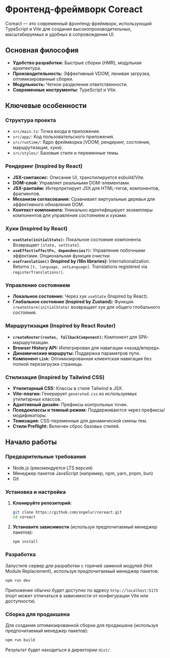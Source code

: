 # Фронтенд-фреймворк Coreact

Coreact — это современный фронтенд-фреймворк, использующий TypeScript и Vite для создания высокопроизводительных, масштабируемых и удобных в сопровождении UI.

## Основная философия

-   **Удобство разработки:** Быстрые сборки (HMR), модульная архитектура.
-   **Производительность:** Эффективный VDOM, ленивая загрузка, оптимизированные сборки.
-   **Модульность:** Четкое разделение ответственности.
-   **Современные инструменты:** TypeScript и Vite.

## Ключевые особенности

### Структура проекта

-   `src/main.ts`: Точка входа в приложение.
-   `src/app/`: Код пользовательского приложения.
-   `src/runtime/`: Ядро фреймворка (VDOM, рендеринг, состояние, маршрутизация, хуки).
-   `src/styles/`: Базовые стили и переменные темы.

### Рендеринг (Inspired by React)

-   **JSX-синтаксис:** Описание UI, транспилируется esbuild/Vite.
-   **DOM-слой:** Управляет реальными DOM-элементами.
-   **JSX-рантайм:** Интерпретирует JSX для HTML-тегов, компонентов, фрагментов.
-   **Механизм согласования:** Сравнивает виртуальные деревья для эффективного обновления DOM.
-   **Контекст компонента:** Уникально идентифицирует экземпляры компонентов для управления состоянием и хуками.

### Хуки (Inspired by React)

-   **`useState(initialState)`:** Локальное состояние компонента. Возвращает `[state, setState]`.
-   **`useEffect(effectFn, dependencies?)`:** Управление побочными эффектами. Опциональная функция очистки.
-   **`useTranslation()` (Inspired by i18n libraries):** Internationalization. Returns `[t, language, setLanguage]`. Translations registered via `registerTranslations()`.

### Управление состоянием

-   **Локальное состояние:** Через хук `useState` (Inspired by React).
-   **Глобальное состояние (Inspired by Zustand):** Функция `createStore(initialState)` возвращает хук для общего глобального состояния.

### Маршрутизация (Inspired by React Router)

-   **`createRouter(routes, fallbackComponent)`:** Компонент для SPA-маршрутизации.
-   **Browser History API:** Интегрирован для навигации «назад/вперед».
-   **Динамические маршруты:** Поддержка параметров пути.
-   **Компонент `Link`:** Оптимизированная клиентская навигация без полной перезагрузки страницы.

### Стилизация (Inspired by Tailwind CSS)

-   **Утилитарный CSS:** Классы в стиле Tailwind в JSX.
-   **Vite-плагин:** Генерирует `generated.css` из используемых утилитарных классов.
-   **Адаптивный дизайн:** Префиксы контрольных точек.
-   **Псевдоклассы и темный режим:** Поддерживаются через префиксы/модификаторы.
-   **Темизация:** CSS-переменные для динамической смены тем.
-   **Стили Preflight:** Включен сброс базовых стилей.

## Начало работы

### Предварительные требования

-   Node.js (рекомендуется LTS версия)
-   Менеджер пакетов JavaScript (например, npm, yarn, pnpm, bun)
-   Git

### Установка и настройка

1.  **Клонируйте репозиторий:**

    ```bash
    git clone https://github.com/xnpelur/coreact.git
    cd coreact
    ```

2.  **Установите зависимости** (используя предпочитаемый менеджер пакетов):
    ```bash
    npm install
    ```

### Разработка

Запустите сервер для разработки с горячей заменой модулей (Hot Module Replacement), используя предпочитаемый менеджер пакетов:

```bash
npm run dev
```

Приложение обычно будет доступно по адресу `http://localhost:5173` (порт может отличаться в зависимости от конфигурации Vite или доступности).

### Сборка для продакшена

Для создания оптимизированной сборки для продакшена (используя предпочитаемый менеджер пакетов):

```bash
npm run build
```

Результат будет находиться в директории `dist/`.
